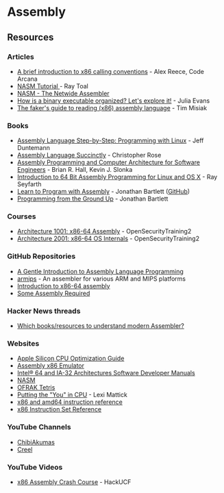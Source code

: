 # Assembly

## Resources

### Articles

* [A brief introduction to x86 calling conventions](https://codearcana.com/posts/2013/05/21/a-brief-introduction-to-x86-calling-conventions.html) - Alex Reece, Code Arcana
* [NASM Tutorial ](https://cs.lmu.edu/\~ray/notes/nasmtutorial/)- Ray Toal
* [NASM - The Netwide Assembler](https://www.nasm.us/xdoc/2.13.03rc1/html/nasmdoc0.html)
* [How is a binary executable organized? Let's explore it!](https://jvns.ca/blog/2014/09/06/how-to-read-an-executable/) - Julia Evans
* [The faker's guide to reading (x86) assembly language](https://www.timdbg.com/posts/fakers-guide-to-assembly/) - Tim Misiak

### Books

* [Assembly Language Step-by-Step: Programming with Linux](https://jagdishkapadnis.wordpress.com/wp-content/uploads/2015/05/assembly-language-step-by-step-programming-with-linux-3rd-edition.pdf) - Jeff Duntemann
* [Assembly Language Succinctly](https://www.syncfusion.com/succinctly-free-ebooks/assemblylanguage) - Christopher Rose
* [Assembly Programming and Computer Architecture for Software Engineers](https://github.com/brianrhall/Assembly) - Brian R. Hall, Kevin J. Slonka
* [Introduction to 64 Bit Assembly Programming for Linux and OS X](https://www.amazon.co.uk/Introduction-Bit-Assembly-Programming-Linux/dp/1484921909) - Ray Seyfarth
* [Learn to Program with Assembly](https://www.amazon.co.uk/Learn-Program-Assembly-Foundational-Programmers/dp/1484274369) - Jonathan Bartlett ([GitHub](https://github.com/Apress/learn-to-program-w-assembly))
* [Programming from the Ground Up](https://savannah.nongnu.org/projects/pgubook/) - Jonathan Bartlett

### Courses

* [Architecture 1001: x86-64 Assembly](https://p.ost2.fyi/courses/course-v1:OpenSecurityTraining2+Arch1001\_x86-64\_Asm+2021\_v1/about) - OpenSecurityTraining2
* [Architecture 2001: x86-64 OS Internals](https://p.ost2.fyi/courses/course-v1:OpenSecurityTraining2+Arch2001\_x86-64\_OS\_Internals+2021\_v1/about) - OpenSecurityTraining2

### GitHub Repositories

* [A Gentle Introduction to Assembly Language Programming](https://github.com/pkivolowitz/asm\_book)
* [armips](https://github.com/Kingcom/armips) - An assembler for various ARM and MIPS platforms
* [Introduction to x86-64 assembly](https://github.com/luamfb/intro\_x86-64)
* [Some Assembly Required](https://github.com/hackclub/some-assembly-required)

### Hacker News threads

* [Which books/resources to understand modern Assembler?](https://news.ycombinator.com/item?id=40104823)

### Websites

* [Apple Silicon CPU Optimization Guide](https://developer.apple.com/documentation/apple-silicon/cpu-optimization-guide)
* [Assembly x86 Emulator](https://carlosrafaelgn.com.br/Asm86/)
* [Intel® 64 and IA-32 Architectures Software Developer Manuals](https://www.intel.com/content/www/us/en/developer/articles/technical/intel-sdm.html)
* [NASM](https://www.nasm.us/)
* [OFRAK Tetris](https://ofrak.com/tetris/)
* [Putting the "You" in CPU](https://cpu.land/) - Lexi Mattick
* [x86 and amd64 instruction reference](https://www.felixcloutier.com/x86/index.html)
* [x86 Instruction Set Reference](http://x86.dapsen.com/)

### YouTube Channels

* [ChibiAkumas](https://www.youtube.com/@ChibiAkumas)
* [Creel](https://www.youtube.com/@WhatsACreel)

### YouTube Videos

* [x86 Assembly Crash Course](https://www.youtube.com/watch?v=75gBFiFtAb8) - HackUCF
